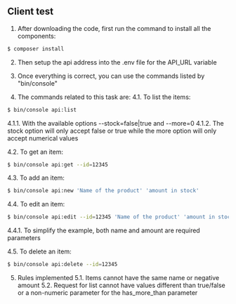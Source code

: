 ## Client test

1. After downloading the code, first run the command to install all the components:

```bash
$ composer install
```

2. Then setup the api address into the .env file for the API_URL variable

3. Once everything is correct, you can use the commands listed by "bin/console"

4. The commands related to this task are:
4.1. To list the items:

```bash
$ bin/console api:list
```

4.1.1. With the available options --stock=false|true and --more=0
4.1.2. The stock option will only accept false or true while the more option will only accept numerical values

4.2. To get an item:

```bash
$ bin/console api:get --id=12345
```

4.3. To add an item:

```bash
$ bin/console api:new 'Name of the product' 'amount in stock'
```

4.4. To edit an item:

```bash
$ bin/console api:edit --id=12345 'Name of the product' 'amount in stock'
```

4.4.1. To simplify the example, both name and amount are required parameters

4.5. To delete an item:

```bash
$ bin/console api:delete --id=12345
```

5. Rules implemented
5.1. Items cannot have the same name or negative amount
5.2. Request for list cannot have values different than true/false or a non-numeric parameter for the has_more_than parameter
